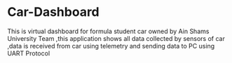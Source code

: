 # Car-Dashboard
This is virtual dashboard for formula student car owned by Ain Shams University Team ,this application shows all data collected by sensors of car ,data is received from car using telemetry and sending data to PC using UART Protocol 
